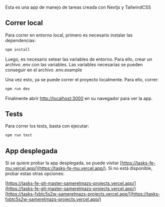 Esta es una app de manejo de tareas creada con Nextjs y TailwindCSS

## Correr local

Para correr en entorno local, primero es necesario instalar las dependencias:

```bash
npm install
```

Luego, es necesario setear las variables de entorno. Para ello, crear un archivo .env con las variables. Las variables necesarias se pueden conseguir en el archivo .env.example

Una vez esto, ya se puede correr el proyecto localmente. Para ello, correr:

```bash
npm run dev
```

Finalmente abrir [http://localhost:3000](http://localhost:3000) en su navegador para ver la app.

## Tests

Para correr los tests, basta con ejecutar:

```bash
npm run test
```

## App desplegada

Si se quiere probar la app desplegada, se puede visitar [https://tasks-fe-mu.vercel.app/](https://tasks-fe-mu.vercel.app/). Si no está disponible, probar estas otras opciones:

[https://tasks-fe-git-master-samerelmazs-projects.vercel.app/](https://tasks-fe-git-master-samerelmazs-projects.vercel.app/)
[https://tasks-fxbtc5s2w-samerelmazs-projects.vercel.app/](https://tasks-fxbtc5s2w-samerelmazs-projects.vercel.app/)
